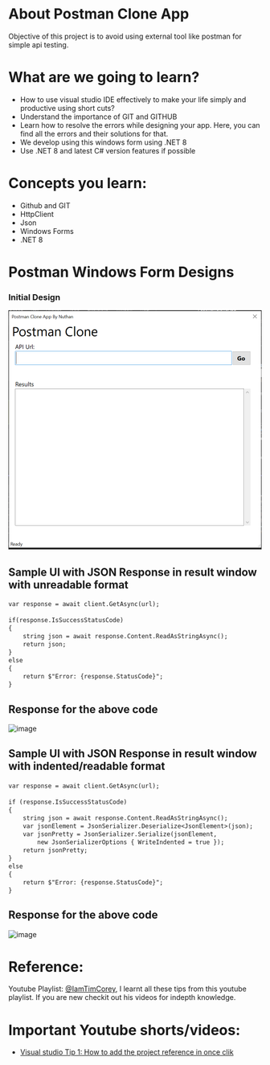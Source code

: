 # About Postman Clone App
Objective of this project is to avoid using external tool like postman for simple api testing.

# What are we going to learn?
- How to use visual studio IDE effectively to make your life simply and productive using short cuts?
- Understand the importance of GIT and GITHUB
- Learn how to resolve the errors while designing your app. Here, you can find all the errors and their solutions for that.
- We develop using this windows form using .NET 8
- Use .NET 8 and latest C# version features if possible

# Concepts you learn:
- Github and GIT
- HttpClient
- Json
- Windows Forms
- .NET 8

# Postman Windows Form Designs
### Initial Design 
![PostMan Initial Clone App Design](Images/Postmanmainwindow.PNG "Postman Clone App Main Window")

## Sample UI with JSON Response in result window with unreadable format
```
var response = await client.GetAsync(url);

if(response.IsSuccessStatusCode)
{
    string json = await response.Content.ReadAsStringAsync();
    return json;
}
else
{
    return $"Error: {response.StatusCode}";
}
```
## Response for the above code
![image](https://github.com/nuthanm/postman-clone-app/assets/29816449/9e069329-0b39-47a7-9dda-ae3473419798)

## Sample UI with JSON Response in result window with indented/readable format
```
var response = await client.GetAsync(url);

if (response.IsSuccessStatusCode)
{
    string json = await response.Content.ReadAsStringAsync();
    var jsonElement = JsonSerializer.Deserialize<JsonElement>(json);
    var jsonPretty = JsonSerializer.Serialize(jsonElement,
        new JsonSerializerOptions { WriteIndented = true });
    return jsonPretty;
}
else
{
    return $"Error: {response.StatusCode}";
}
```
## Response for the above code
![image](https://github.com/nuthanm/postman-clone-app/assets/29816449/5e6d71d0-b679-4ee5-bd0a-7e6b16157441)

# Reference:
Youtube Playlist: [@IamTimCorey](https://www.youtube.com/playlist?list=PLLWMQd6PeGY3IxROaW7Hj8KFbRPg1x7mc),
I learnt all these tips from this youtube playlist. If you are new checkit out his videos for indepth knowledge.

# Important Youtube shorts/videos:
- [Visual studio Tip 1: How to add the project reference in once clik](https://www.youtube.com/shorts/QYp3q1D9Jds)
